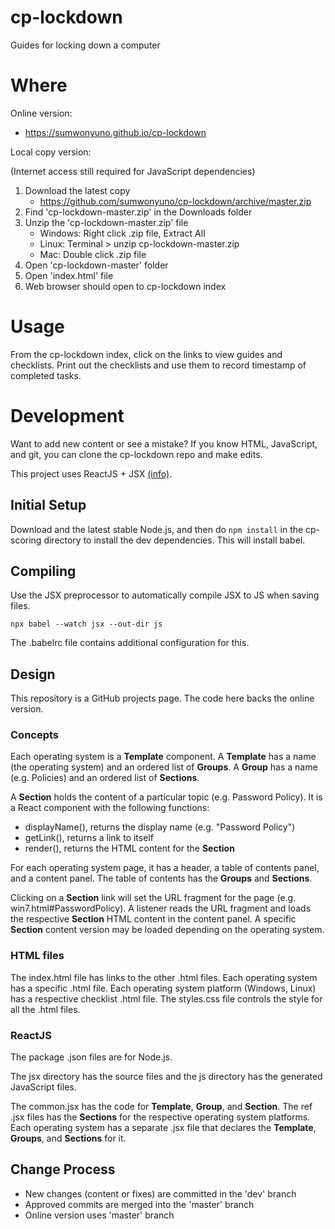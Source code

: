 cp-lockdown
===========

Guides for locking down a computer

# Where

Online version:
* https://sumwonyuno.github.io/cp-lockdown

Local copy version:

(Internet access still required for JavaScript dependencies)
1. Download the latest copy
   * https://github.com/sumwonyuno/cp-lockdown/archive/master.zip
1. Find 'cp-lockdown-master.zip' in the Downloads folder
1. Unzip the 'cp-lockdown-master.zip' file
   * Windows: Right click .zip file, Extract All
   * Linux: Terminal > unzip cp-lockdown-master.zip
   * Mac: Double click .zip file
1. Open 'cp-lockdown-master' folder
1. Open 'index.html' file
1. Web browser should open to cp-lockdown index
  
# Usage
From the cp-lockdown index, click on the links to view guides and
checklists. Print out the checklists and use them to record timestamp of
completed tasks.

# Development
Want to add new content or see a mistake? If you know HTML, JavaScript, and
git, you can clone the cp-lockdown repo and make edits.

This project uses ReactJS + JSX
[(info)](https://reactjs.org/docs/add-react-to-a-website.html#optional-try-react-with-jsx).

## Initial Setup
Download and the latest stable Node.js, and then do `npm install` in the
cp-scoring directory to install the dev dependencies. This will install babel.

## Compiling
Use the JSX preprocessor to automatically compile JSX to JS when saving files.

`npx babel --watch jsx --out-dir js`

The .babelrc file contains additional configuration for this.

## Design
This repository is a GitHub projects page. The code here backs the online
version.

### Concepts
Each operating system is a **Template** component. A **Template** has a name
(the operating system) and an ordered list of **Groups**. A **Group** has a
name (e.g. Policies) and an ordered list of **Sections**.

A **Section** holds the content of a particular topic (e.g. Password Policy).
It is a React component with the following functions:
- displayName(), returns the display name (e.g. "Password Policy")
- getLink(), returns a link to itself
- render(), returns the HTML content for the **Section**

For each operating system page, it has a header, a table of contents panel,
and a content panel. The table of contents has the **Groups** and **Sections**.

Clicking on a **Section** link will set the URL fragment for the page (e.g.
win7.html#PasswordPolicy). A listener reads the URL fragment and loads the
respective **Section** HTML content in the content panel. A specific
**Section** content version may be loaded depending on the operating system.

### HTML files
The index.html file has links to the other .html files. Each operating system
has a specific .html file. Each operating system platform (Windows, Linux) has
a respective checklist .html file. The styles.css file controls the style for
all the .html files.

### ReactJS
The package .json files are for Node.js.

The jsx directory has the source files and the js directory has the generated
JavaScript files.

The common.jsx has the code for **Template**, **Group**, and **Section**. The
ref .jsx files has the **Sections** for the respective operating system
platforms. Each operating system has a separate .jsx file that declares the
**Template**, **Groups**, and **Sections** for it.

## Change Process
* New changes (content or fixes) are committed in the 'dev' branch
* Approved commits are merged into the 'master' branch
* Online version uses 'master' branch
